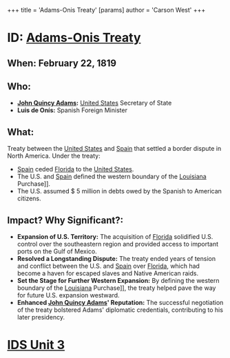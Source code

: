 +++
 title = 'Adams-Onis Treaty'
[params]
	author = 'Carson West'
+++
# ID: [Adams-Onis Treaty](./../adams-onis-treaty/) 
## When: February 22, 1819
## Who: 
* **[John Quincy Adams](./../john-quincy-adams/):** [United States](./../united-states/) Secretary of State 
* **Luis de Onís:** Spanish Foreign Minister
## What: 
Treaty between the [United States](./../united-states/) and [Spain](./../spain/) that settled a border dispute in North America. Under the treaty:
* [Spain](./../spain/) ceded [Florida](./../florida/) to the [United States](./../united-states/).
* The U.S. and [Spain](./../spain/) defined the western boundary of the [Louisiana](./../louisiana/) Purchase]]. 
* The U.S. assumed  $ 5 million in debts owed by the Spanish to American citizens.
## Impact? Why Significant?:
* **Expansion of U.S. Territory:**  The acquisition of [Florida](./../florida/) solidified U.S. control over the southeastern region and provided access to important ports on the Gulf of Mexico.
* **Resolved a Longstanding Dispute:**  The treaty ended years of tension and conflict between the U.S. and [Spain](./../spain/) over [Florida](./../florida/), which had become a haven for escaped slaves and Native American raids.
* **Set the Stage for Further Western Expansion:** By defining the western boundary of the [Louisiana](./../louisiana/) Purchase]], the treaty helped pave the way for future U.S. expansion westward.
* **Enhanced [John Quincy Adams](./../john-quincy-adams/)' Reputation:** The successful negotiation of the treaty bolstered Adams' diplomatic credentials, contributing to his later presidency. 

# [IDS Unit 3](./../ids-unit-3/)